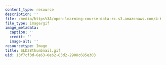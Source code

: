 ```yaml
---
content_type: resource
description: ''
file: /media/https%3A/open-learning-course-data-rc.s3.amazonaws.com/4-614-religious-architecture-and-islamic-cultures-fall-2002/13f7cf3d6e630eb283d22908c685e303_SLD28thumbnail.gif
file_type: image/gif
image_metadata:
  caption: ''
  credit: ''
  image-alt: ''
resourcetype: Image
title: SLD28thumbnail.gif
uid: 13f7cf3d-6e63-0eb2-83d2-2908c685e303
---
```

